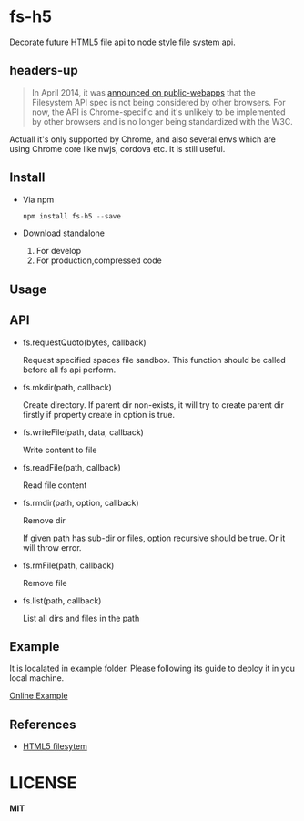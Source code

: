 # fs-h5
Decorate future HTML5 file api to node style file system api. 

## headers-up
>In April 2014, it was [announced on public-webapps](http://lists.w3.org/Archives/Public/public-webapps/2014AprJun/0010.html) that the Filesystem API spec is not being considered by other browsers. For now, the API is Chrome-specific and it's unlikely to be implemented by other browsers and is no longer being standardized with the W3C.

Actuall it's only supported by Chrome, and also several envs which are using Chrome core like nwjs, cordova etc. It is still useful.


## Install

* Via npm

  ```javascript
  npm install fs-h5 --save
  ```

*  Download standalone

	1. For develop
	2. For production,compressed code

## Usage

## API

* fs.requestQuoto(bytes, callback)
	
    Request specified spaces file sandbox. This function should be called before all fs api perform.

* fs.mkdir(path, callback)
	
    Create directory. If parent dir non-exists, it will try to create parent dir firstly if property create in option is true.
    
* fs.writeFile(path, data, callback)

	Write content to file

* fs.readFile(path, callback)
	
	Read file content

* fs.rmdir(path, option, callback)

	Remove dir

	If given path has sub-dir or files, option recursive should be true. Or it will throw error.

* fs.rmFile(path, callback)

	Remove file

* fs.list(path, callback)
	
	List all dirs and files in the path
    

## Example

It is localated in example folder. Please following its guide to deploy it in you local machine.

[Online Example](https://rawgit.com/wangpin34/fs-h5/master/example/index.html)

## References
* [HTML5 filesytem](http://www.html5rocks.com/en/tutorials/file/filesystem/)



# LICENSE
**MIT**